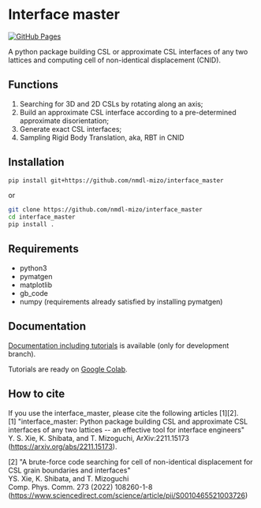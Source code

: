 # Interface master

[![GitHub Pages](https://github.com/nmdl-mizo/interface_master/actions/workflows/gh-pages.yml/badge.svg)](https://github.com/nmdl-mizo/interface_master/actions/workflows/gh-pages.yml)

A python package building CSL or approximate CSL interfaces of any two lattices and computing cell of non-identical displacement (CNID).

## Functions
1. Searching for 3D and 2D CSLs by rotating along an axis;
2. Build an approximate CSL interface according to a pre-determined approximate disorientation;
3. Generate exact CSL interfaces;
4. Sampling Rigid Body Translation, aka, RBT in CNID

## Installation
```bash
pip install git+https://github.com/nmdl-mizo/interface_master
```
or
```bash
git clone https://github.com/nmdl-mizo/interface_master
cd interface_master
pip install .
```

## Requirements
- python3
- pymatgen
- matplotlib
- gb_code
- numpy (requirements already satisfied by installing pymatgen)

## Documentation

[Documentation including tutorials](https://nmdl-mizo.github.io/interface_master/) is available (only for development branch).

Tutorials are ready on [Google Colab](https://colab.research.google.com/github/nmdl-mizo/interface_master/blob/develop).

## How to cite
 If you use the interface_master, please cite the following articles [1][2].  
[1] "interface_master: Python package building CSL and approximate CSL interfaces of any two lattices -- an effective tool for interface engineers"  
 Y. S. Xie, K. Shibata, and T. Mizoguchi, ArXiv:2211.15173 (https://arxiv.org/abs/2211.15173). 

[2] "A brute-force code searching for cell of non-identical displacement for CSL grain boundaries and interfaces"  
 YS. Xie, K. Shibata, and T. Mizoguchi  
 Comp. Phys. Comm. 273 (2022) 108260-1-8 (https://www.sciencedirect.com/science/article/pii/S0010465521003726)
